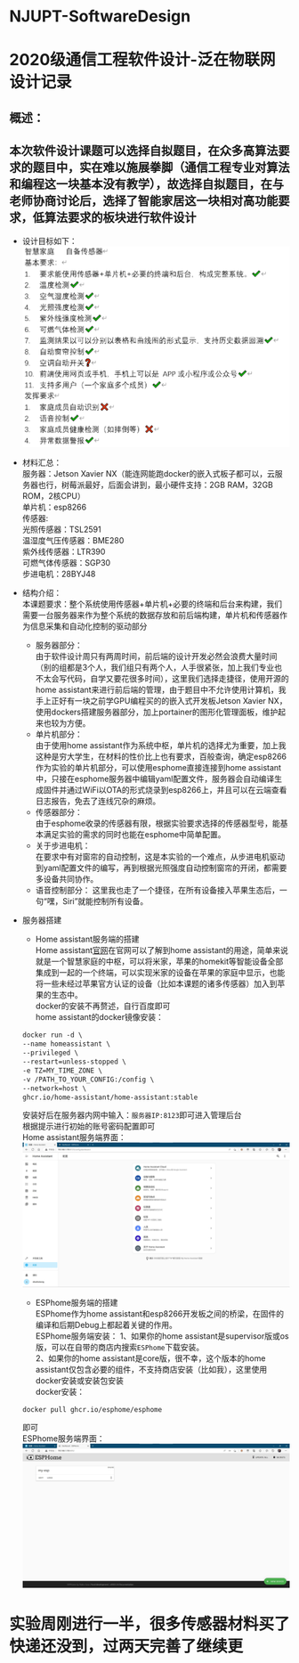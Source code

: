 # NJUPT-SoftwareDesign
2020级通信工程软件设计-泛在物联网设计记录
=======
概述：
------
本次软件设计课题可以选择自拟题目，在众多高算法要求的题目中，实在难以施展拳脚（通信工程专业对算法和编程这一块基本没有教学），故选择自拟题目，在与老师协商讨论后，选择了智能家居这一块相对高功能要求，低算法要求的板块进行软件设计
-------
* 设计目标如下：
![](https://github.com/Renaissance0930/NJUPT-SoftwareDesign/blob/main/%E8%AF%BE%E9%A2%98%E7%9B%AE%E6%A0%87.png)
* 材料汇总：<br>
服务器：Jetson Xavier NX（能连网能跑docker的嵌入式板子都可以，云服务器也行，树莓派最好，后面会讲到，最小硬件支持：2GB RAM，32GB ROM，2核CPU）<br>
单片机：esp8266<br>
传感器: <br>
光照传感器：TSL2591<br>
温湿度气压传感器：BME280<br>
紫外线传感器：LTR390<br>
可燃气体传感器：SGP30<br>
步进电机：28BYJ48<br>
  
* 结构介绍：<br>
本课题要求：整个系统使用传感器+单片机+必要的终端和后台来构建，我们需要一台服务器来作为整个系统的数据存放和前后端构建，单片机和传感器作为信息采集和自动化控制的驱动部分
  * 服务器部分：<br>
  由于软件设计周只有两周时间，前后端的设计开发必然会浪费大量时间（别的组都是3个人，我们组只有两个人，人手很紧张，加上我们专业也不太会写代码，自学又要花很多时间），这里我们选择走捷径，使用开源的home assistant来进行前后端的管理，由于题目中不允许使用计算机，我手上正好有一块之前学GPU编程买的的嵌入式开发板Jetson Xavier NX，使用dockers搭建服务器部分，加上portainer的图形化管理面板，维护起来也较为方便。
  * 单片机部分：<br>
  由于使用home assistant作为系统中枢，单片机的选择尤为重要，加上我这种是穷大学生，在材料的性价比上也有要求，百般查询，确定esp8266作为实验的单片机部分，可以使用esphome直接连接到home assistant中，只接在esphome服务器中编辑yaml配置文件，服务器会自动编译生成固件并通过WiFi以OTA的形式烧录到esp8266上，并且可以在云端查看日志报告，免去了连线冗杂的麻烦。
  * 传感器部分：<br>
  由于esphome收录的传感器有限，根据实验要求选择的传感器型号，能基本满足实验的需求的同时也能在esphome中简单配置。
  * 关于步进电机：<br>
  在要求中有对窗帘的自动控制，这是本实验的一个难点，从步进电机驱动到yaml配置文件的编写，再到根据光照强度自动控制窗帘的开闭，都需要多设备共同协作。
  * 语音控制部分：
  这里我也走了一个捷径，在所有设备接入苹果生态后，一句“嘿，Siri”就能控制所有设备。
* 服务器搭建
  * Home assistant服务端的搭建<br>
  Home assistant[官网](https://www.home-assistant.io/)在官网可以了解到home assistant的用途，简单来说就是一个智慧家庭的中枢，可以将米家，苹果的homekit等智能设备全部集成到一起的一个终端，可以实现米家的设备在苹果的家庭中显示，也能将一些未经过苹果官方认证的设备（比如本课题的诸多传感器）加入到苹果的生态中。<br>
  docker的安装不再赘述，自行百度即可<br>
  home assistant的docker镜像安装：
  ```
  docker run -d \
  --name homeassistant \
  --privileged \
  --restart=unless-stopped \
  -e TZ=MY_TIME_ZONE \
  -v /PATH_TO_YOUR_CONFIG:/config \
  --network=host \
  ghcr.io/home-assistant/home-assistant:stable
  ```
  安装好后在服务器内网中输入：`服务器IP:8123`即可进入管理后台<br>
  根据提示进行初始的账号密码配置即可<br>
  Home assistant服务端界面：<br>
  ![](https://github.com/Renaissance0930/NJUPT-SoftwareDesign/blob/main/Homeassistant%E7%95%8C%E9%9D%A2.jpg)
  * ESPhome服务端的搭建<br>
  ESPhome作为home assistant和esp8266开发板之间的桥梁，在固件的编译和后期Debug上都起着关键的作用。<br>
  ESPhome服务端安装：
  1、如果你的home assistant是supervisor版或os版，可以在自带的商店内搜索`ESPhome`下载安装。<br>
  2、如果你的home assistant是core版，很不幸，这个版本的home assistant仅包含必要的组件，不支持商店安装（比如我），这里使用docker安装或安装包安装<br>
  docker安装：<br>
  ```
  docker pull ghcr.io/esphome/esphome
  ```
  即可<br>
  ESPhome服务端界面：<br>
  ![](https://github.com/Renaissance0930/NJUPT-SoftwareDesign/blob/main/ESPhome%E7%95%8C%E9%9D%A2.jpg)

实验周刚进行一半，很多传感器材料买了快递还没到，过两天完善了继续更
=========
  
